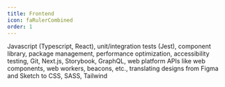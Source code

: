 ```yaml
---
title: Frontend
icon: faRulerCombined
order: 1
---
```


Javascript (Typescript, React), unit/integration tests (Jest), component library, package management, performance optimization, accessibility testing, Git, Next.js, Storybook, GraphQL, web platform APIs like web components, web workers, beacons, etc., translating designs from Figma and Sketch to CSS, SASS, Tailwind
